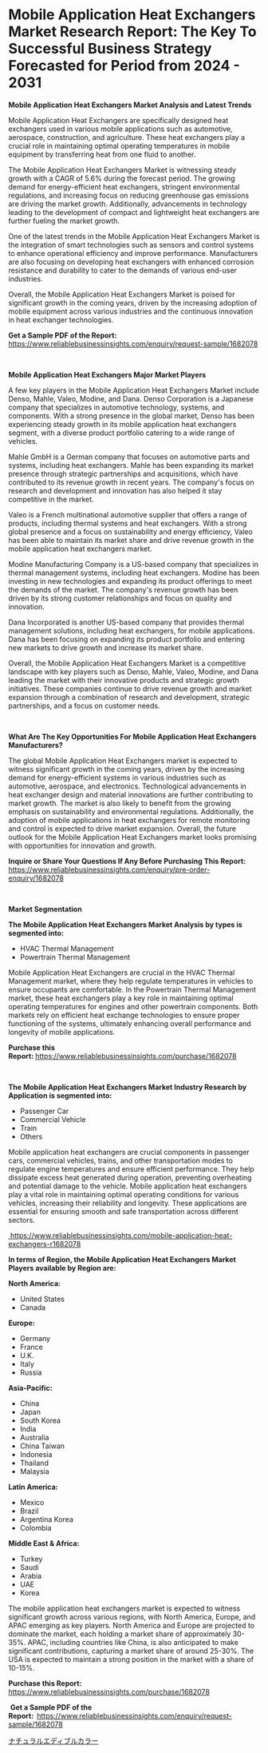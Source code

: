 <p><h1>Mobile Application Heat Exchangers Market Research Report: The Key To Successful Business Strategy Forecasted for Period from 2024 - 2031</h1></p><p><strong>Mobile Application Heat Exchangers Market Analysis and Latest Trends</strong></p>
<p><p>Mobile Application Heat Exchangers are specifically designed heat exchangers used in various mobile applications such as automotive, aerospace, construction, and agriculture. These heat exchangers play a crucial role in maintaining optimal operating temperatures in mobile equipment by transferring heat from one fluid to another.</p><p>The Mobile Application Heat Exchangers Market is witnessing steady growth with a CAGR of 5.6% during the forecast period. The growing demand for energy-efficient heat exchangers, stringent environmental regulations, and increasing focus on reducing greenhouse gas emissions are driving the market growth. Additionally, advancements in technology leading to the development of compact and lightweight heat exchangers are further fueling the market growth.</p><p>One of the latest trends in the Mobile Application Heat Exchangers Market is the integration of smart technologies such as sensors and control systems to enhance operational efficiency and improve performance. Manufacturers are also focusing on developing heat exchangers with enhanced corrosion resistance and durability to cater to the demands of various end-user industries.</p><p>Overall, the Mobile Application Heat Exchangers Market is poised for significant growth in the coming years, driven by the increasing adoption of mobile equipment across various industries and the continuous innovation in heat exchanger technologies.</p></p>
<p><strong>Get a Sample PDF of the Report:&nbsp;</strong> <a href="https://www.reliablebusinessinsights.com/enquiry/request-sample/1682078">https://www.reliablebusinessinsights.com/enquiry/request-sample/1682078</a></p>
<p>&nbsp;</p>
<p><strong>Mobile Application Heat Exchangers Major Market Players</strong></p>
<p><p>A few key players in the Mobile Application Heat Exchangers Market include Denso, Mahle, Valeo, Modine, and Dana. Denso Corporation is a Japanese company that specializes in automotive technology, systems, and components. With a strong presence in the global market, Denso has been experiencing steady growth in its mobile application heat exchangers segment, with a diverse product portfolio catering to a wide range of vehicles.</p><p>Mahle GmbH is a German company that focuses on automotive parts and systems, including heat exchangers. Mahle has been expanding its market presence through strategic partnerships and acquisitions, which have contributed to its revenue growth in recent years. The company's focus on research and development and innovation has also helped it stay competitive in the market.</p><p>Valeo is a French multinational automotive supplier that offers a range of products, including thermal systems and heat exchangers. With a strong global presence and a focus on sustainability and energy efficiency, Valeo has been able to maintain its market share and drive revenue growth in the mobile application heat exchangers market.</p><p>Modine Manufacturing Company is a US-based company that specializes in thermal management systems, including heat exchangers. Modine has been investing in new technologies and expanding its product offerings to meet the demands of the market. The company's revenue growth has been driven by its strong customer relationships and focus on quality and innovation.</p><p>Dana Incorporated is another US-based company that provides thermal management solutions, including heat exchangers, for mobile applications. Dana has been focusing on expanding its product portfolio and entering new markets to drive growth and increase its market share.</p><p>Overall, the Mobile Application Heat Exchangers Market is a competitive landscape with key players such as Denso, Mahle, Valeo, Modine, and Dana leading the market with their innovative products and strategic growth initiatives. These companies continue to drive revenue growth and market expansion through a combination of research and development, strategic partnerships, and a focus on customer needs.</p></p>
<p>&nbsp;</p>
<p><strong>What Are The Key Opportunities For Mobile Application Heat Exchangers Manufacturers?</strong></p>
<p><p>The global Mobile Application Heat Exchangers market is expected to witness significant growth in the coming years, driven by the increasing demand for energy-efficient systems in various industries such as automotive, aerospace, and electronics. Technological advancements in heat exchanger design and material innovations are further contributing to market growth. The market is also likely to benefit from the growing emphasis on sustainability and environmental regulations. Additionally, the adoption of mobile applications in heat exchangers for remote monitoring and control is expected to drive market expansion. Overall, the future outlook for the Mobile Application Heat Exchangers market looks promising with opportunities for innovation and growth.</p></p>
<p><strong>Inquire or Share Your Questions If Any Before Purchasing This Report:</strong> <a href="https://www.reliablebusinessinsights.com/enquiry/pre-order-enquiry/1682078">https://www.reliablebusinessinsights.com/enquiry/pre-order-enquiry/1682078</a></p>
<p>&nbsp;</p>
<p><strong>Market Segmentation</strong></p>
<p><strong>The Mobile Application Heat Exchangers Market Analysis by types is segmented into:</strong></p>
<p><ul><li>HVAC Thermal Management</li><li>Powertrain Thermal Management</li></ul></p>
<p><p>Mobile Application Heat Exchangers are crucial in the HVAC Thermal Management market, where they help regulate temperatures in vehicles to ensure occupants are comfortable. In the Powertrain Thermal Management market, these heat exchangers play a key role in maintaining optimal operating temperatures for engines and other powertrain components. Both markets rely on efficient heat exchange technologies to ensure proper functioning of the systems, ultimately enhancing overall performance and longevity of mobile applications.</p></p>
<p><strong>Purchase this Report:&nbsp;</strong><a href="https://www.reliablebusinessinsights.com/purchase/1682078">https://www.reliablebusinessinsights.com/purchase/1682078</a></p>
<p>&nbsp;</p>
<p><strong>The Mobile Application Heat Exchangers Market Industry Research by Application is segmented into:</strong></p>
<p><ul><li>Passenger Car</li><li>Commercial Vehicle</li><li>Train</li><li>Others</li></ul></p>
<p><p>Mobile application heat exchangers are crucial components in passenger cars, commercial vehicles, trains, and other transportation modes to regulate engine temperatures and ensure efficient performance. They help dissipate excess heat generated during operation, preventing overheating and potential damage to the vehicle. Mobile application heat exchangers play a vital role in maintaining optimal operating conditions for various vehicles, increasing their reliability and longevity. These applications are essential for ensuring smooth and safe transportation across different sectors.</p></p>
<p><a href="https://www.reliablebusinessinsights.com/mobile-application-heat-exchangers-r1682078">&nbsp;https://www.reliablebusinessinsights.com/mobile-application-heat-exchangers-r1682078</a></p>
<p><strong>In terms of Region, the Mobile Application Heat Exchangers Market Players available by Region are:</strong></p>
<p>
    <p> <strong> North America: </strong>
        <ul>
            <li>United States</li>
            <li>Canada</li>
        </ul>
        </p> 
    <p> <strong> Europe: </strong>
        <ul>
            <li>Germany</li>
            <li>France</li>
            <li>U.K.</li>
            <li>Italy</li>
            <li>Russia</li>
        </ul>
        </p> 
    <p> <strong> Asia-Pacific: </strong>
        <ul>
            <li>China</li>
            <li>Japan</li>
            <li>South Korea</li>
            <li>India</li>
            <li>Australia</li>
            <li>China Taiwan</li>
            <li>Indonesia</li>
            <li>Thailand</li>
            <li>Malaysia</li>
        </ul>
        </p> 
    <p> <strong> Latin America: </strong>
        <ul>
            <li>Mexico</li>
            <li>Brazil</li>
            <li>Argentina Korea</li>
            <li>Colombia</li>
        </ul>
        </p> 
    <p> <strong> Middle East & Africa: </strong>
        <ul>
            <li>Turkey</li>
            <li>Saudi</li>
            <li>Arabia</li>
            <li>UAE</li>
            <li>Korea</li>
        </ul>
    </p>
    </p>
<p><p>The mobile application heat exchangers market is expected to witness significant growth across various regions, with North America, Europe, and APAC emerging as key players. North America and Europe are projected to dominate the market, each holding a market share of approximately 30-35%. APAC, including countries like China, is also anticipated to make significant contributions, capturing a market share of around 25-30%. The USA is expected to maintain a strong position in the market with a share of 10-15%.</p></p>
<p><strong>Purchase this Report: </strong><a href="https://www.reliablebusinessinsights.com/purchase/1682078">https://www.reliablebusinessinsights.com/purchase/1682078</a></p>
<p>&nbsp;<strong>Get a Sample PDF of the Report:&nbsp;&nbsp;</strong><a href="https://www.reliablebusinessinsights.com/enquiry/request-sample/1682078">https://www.reliablebusinessinsights.com/enquiry/request-sample/1682078</a></p>
<p><strong></strong></p>
<p><p><a href="https://medium.com/@josephmiller1959/%E5%A4%A9%E7%84%B6%E9%A3%9F%E7%94%A8%E7%9D%80%E8%89%B2%E6%96%99%E5%B8%82%E5%A0%B4%E3%81%AF%E5%B8%82%E5%A0%B4%E3%82%B7%E3%82%A7%E3%82%A2-%E3%82%B5%E3%82%A4%E3%82%BA-%E3%81%8A%E3%82%88%E3%81%B32031%E5%B9%B4%E3%81%BE%E3%81%A7%E3%81%AE%E4%BA%88%E6%B8%AC%E3%81%AB%E7%84%A6%E7%82%B9%E3%82%92%E5%BD%93%E3%81%A6%E3%81%A6%E3%81%84%E3%81%BE%E3%81%99-f984ef071123">ナチュラルエディブルカラー</a></p></p>